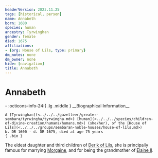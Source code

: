 ```yaml
---
headerVersion: 2023.11.25
tags: [historical, person]
name: Annabeth
born: 1600
species: human
ancestry: Tyrwinghan
gender: female
died: 1675
affiliations:
- {org: House of Lils, type: primary}
dm_notes: none
dm_owner: none
hide: [navigation]
title: Annabeth
---
```

# Annabeth
<div class="grid cards ext-narrow-margin ext-one-column" markdown>
- :octicons-info-24:{ .lg .middle } __Biographical Information__

    A [Tyrwinghan](<../../../gazetteer/greater-sembara/tyrwingha/tyrwingha.md>) [human](<../../../species/children-of-divine-creation/humans/humans.md>) (she/her), of the [House of Lils](<../../../groups/sembaran-noble-houses/house-of-lils.md>)  
    b. DR 1600 - d. DR 1675, died at age 75 years  
    { .bio }

</div>


The eldest daughter and third children of [Derik of Lils](<./derik-of-lils.md>), she is principally famous for marrying [Morgaine](<./morgaine.md>), and for being the grandmother of [Elaine II](<./elaine-ii.md>). 


